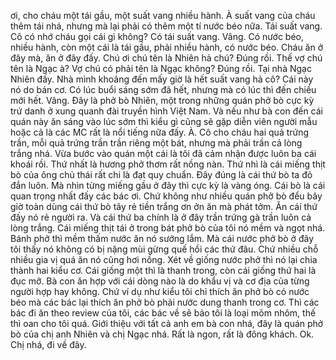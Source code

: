 ơi, cho cháu một tái gầu, một suất vang nhiều hành. À suất vang của cháu thêm tái nhá, nhưng mà lại phải có thêm một tí nước béo nữa. Tái suất vang. Cô có nhớ cháu gọi cái gì không? Có tái suất vang. Vâng. Có nước béo, nhiều hành, còn một cái là tái gầu, phải nhiều hành, có nước béo. Cháu ăn ở đây mà, ăn ở đây đấy. Chú ơi chú tên là Nhiên hả chú? Đúng rồi. Thế vợ chú tên là Ngạc à? Vợ chú có phải tên là Ngạc không? Đúng rồi. Tại nhà Ngạc Nhiên đấy. Nhà mình khoảng đến mấy giờ là hết suất vang hả cô? Cái này nó do bán cơ. Có lúc buổi sáng sớm đã hết, nhưng mà có lúc thì đến chiều mới hết. Vâng. Đây là phở bò Nhiên, một trong những quán phở bò cực kỳ trứ danh ở xung quanh đài truyền hình Việt Nam. Và nếu như bà con đến cái quán này ăn sáng vào lúc sớm thì kiểu gì cũng sẽ gặp diễn viên người mẫu hoặc cả là các MC rất là nổi tiếng nữa đấy. À. Cô cho cháu hai quả trứng trần, mỗi quả trứng trần trần riêng một bát, nhưng mà phải trần cả lòng trắng nhá. Vừa bước vào quán một cái là tôi đã cảm nhận được luôn ba cái khoái rồi. Thứ nhất là hương phở thơm rất nồng nàn. Thứ nhì là cái miếng thịt bò của ông chủ thái rất chi là đạt quy chuẩn. Đây đúng là cái thứ bò ta đỏ đắn luôn. Mà nhìn từng miếng gầu ở đây thì cực kỳ là vàng óng. Cái bò là cái quan trọng nhất đấy các bác ơi. Chứ không như nhiều quán phở bò đểu bây giờ toàn dùng cái thứ bò tây rẻ tiền trắng ơn ởn ăn mà phát tởm. Ăn cái thứ đấy nó rẻ người ra. Và cái thứ ba chính là ở đây trần trứng gà trần luôn cả lòng trắng. Cái miếng thịt tái ở trong bát phở bò của tôi nó mềm và ngọt nhá. Bánh phở thì mềm thấm nước ăn nó sướng lắm. Mà cái nước phở bò ở đây tôi thấy nó không có bị nặng mùi gừng quế hồi các thứ đâu. Chứ nhiều chỗ nhiều gia vị quá ăn nó cũng hơi nồng. Xét về giống nước phở thì nó lại chia thành hai kiểu cơ. Cái giống một thì là thanh trong, còn cái giống thứ hai là đục mỡ. Bà con ăn hợp với cái dòng nào là do khẩu vị và cơ địa của từng người hợp hay không. Chứ ví dụ như kiểu tôi chỉ thích ăn phở bò có nước béo mà các bác lại thích ăn phở bò phải nước dung thanh trong cơ. Thì các bác đi ăn theo review của tôi, các bác về sẽ bảo tôi là loại mõm nhôm, thế thì oan cho tôi quá. Giới thiệu với tất cả anh em bà con nhá, đây là quán phở bò của chị anh Nhiên và chị Ngạc nhá. Rất là ngon, rất là đông khách. Ok. Chị nhá, đi về đây.